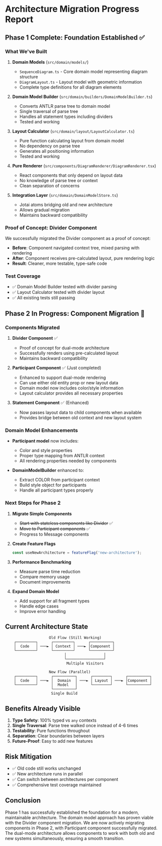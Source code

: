 # Architecture Migration Progress Report

## Phase 1 Complete: Foundation Established ✅

### What We've Built

1. **Domain Models** (`src/domain/models/`)
   - `SequenceDiagram.ts` - Core domain model representing diagram structure
   - `DiagramLayout.ts` - Layout model with geometric information
   - Complete type definitions for all diagram elements

2. **Domain Model Builder** (`src/domain/builders/DomainModelBuilder.ts`)
   - Converts ANTLR parse tree to domain model
   - Single traversal of parse tree
   - Handles all statement types including dividers
   - Tested and working

3. **Layout Calculator** (`src/domain/layout/LayoutCalculator.ts`)
   - Pure function calculating layout from domain model
   - No dependency on parse tree
   - Generates all positioning information
   - Tested and working

4. **Pure Renderer** (`src/components/DiagramRenderer/DiagramRenderer.tsx`)
   - React components that only depend on layout data
   - No knowledge of parse tree or context
   - Clean separation of concerns

5. **Integration Layer** (`src/domain/DomainModelStore.ts`)
   - Jotai atoms bridging old and new architecture
   - Allows gradual migration
   - Maintains backward compatibility

### Proof of Concept: Divider Component

We successfully migrated the Divider component as a proof of concept:

- **Before**: Component navigated context tree, mixed parsing with rendering
- **After**: Component receives pre-calculated layout, pure rendering logic
- **Result**: Cleaner, more testable, type-safe code

### Test Coverage

- ✅ Domain Model Builder tested with divider parsing
- ✅ Layout Calculator tested with divider layout
- ✅ All existing tests still passing

## Phase 2 In Progress: Component Migration 🔄

### Components Migrated

1. **Divider Component** ✅
   - Proof of concept for dual-mode architecture
   - Successfully renders using pre-calculated layout
   - Maintains backward compatibility

2. **Participant Component** ✅ (Just completed)
   - Enhanced to support dual-mode rendering
   - Can use either old entity prop or new layout data
   - Domain model now includes color/style information
   - Layout calculator provides all necessary properties

3. **Statement Component** ✅ (Enhanced)
   - Now passes layout data to child components when available
   - Provides bridge between old context and new layout system

### Domain Model Enhancements

- **Participant model** now includes:
  - Color and style properties
  - Proper type mapping from ANTLR context
  - All rendering properties needed by components

- **DomainModelBuilder** enhanced to:
  - Extract COLOR from participant context
  - Build style object for participants
  - Handle all participant types properly

### Next Steps for Phase 2

1. **Migrate Simple Components**
   - ~~Start with stateless components like Divider~~ ✅
   - ~~Move to Participant components~~ ✅
   - Progress to Message components

2. **Create Feature Flags**
   ```typescript
   const useNewArchitecture = featureFlag('new-architecture');
   ```

3. **Performance Benchmarking**
   - Measure parse time reduction
   - Compare memory usage
   - Document improvements

4. **Expand Domain Model**
   - Add support for all fragment types
   - Handle edge cases
   - Improve error handling

## Current Architecture State

```
                    Old Flow (Still Working)
    ┌─────────┐      ┌─────────┐      ┌──────────┐
    │  Code   │ ───► │ Context │ ───► │Component │
    └─────────┘      └─────────┘      └──────────┘
                           │                 │
                           └─────────────────┘
                            Multiple Visitors

                    New Flow (Parallel)
    ┌─────────┐      ┌──────────┐      ┌────────┐      ┌──────────┐
    │  Code   │ ───► │  Domain  │ ───► │ Layout │ ───► │Component │
    └─────────┘      │  Model   │      └────────┘      └──────────┘
                     └──────────┘
                     Single Build
```

## Benefits Already Visible

1. **Type Safety**: 100% typed vs `any` contexts
2. **Single Traversal**: Parse tree walked once instead of 4-6 times
3. **Testability**: Pure functions throughout
4. **Separation**: Clear boundaries between layers
5. **Future-Proof**: Easy to add new features

## Risk Mitigation

- ✅ Old code still works unchanged
- ✅ New architecture runs in parallel
- ✅ Can switch between architectures per component
- ✅ Comprehensive test coverage maintained

## Conclusion

Phase 1 has successfully established the foundation for a modern, maintainable architecture. The domain model approach has proven viable with the Divider component migration. We are now actively migrating components in Phase 2, with Participant component successfully migrated. The dual-mode architecture allows components to work with both old and new systems simultaneously, ensuring a smooth transition.